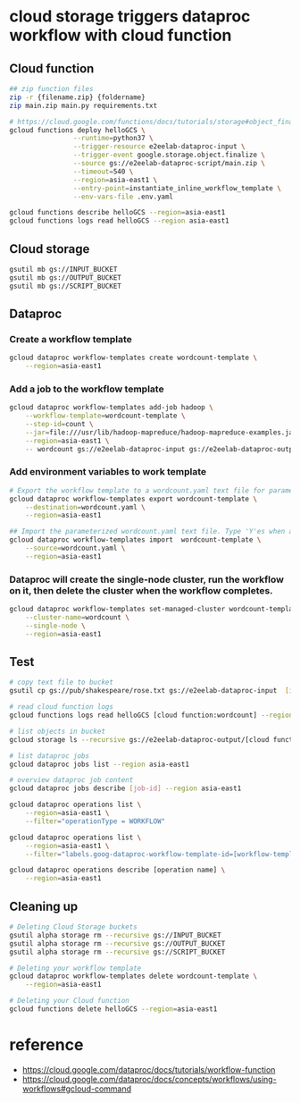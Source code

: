 # cloud storage triggers dataproc workflow with cloud function

## Cloud function
```bash
## zip function files
zip -r {filename.zip} {foldername}
zip main.zip main.py requirements.txt

# https://cloud.google.com/functions/docs/tutorials/storage#object_finalize_deploying_the_function
gcloud functions deploy helloGCS \
                --runtime=python37 \
                --trigger-resource e2eelab-dataproc-input \
                --trigger-event google.storage.object.finalize \
                --source gs://e2eelab-dataproc-script/main.zip \
                --timeout=540 \
                --region=asia-east1 \
                --entry-point=instantiate_inline_workflow_template \
                --env-vars-file .env.yaml

gcloud functions describe helloGCS --region=asia-east1 
gcloud functions logs read helloGCS --region asia-east1
```

## Cloud storage
```bash
gsutil mb gs://INPUT_BUCKET
gsutil mb gs://OUTPUT_BUCKET
gsutil mb gs://SCRIPT_BUCKET
```

## Dataproc 

### Create a workflow template
```bash
gcloud dataproc workflow-templates create wordcount-template \
    --region=asia-east1
```

### Add a job to the workflow template
```bash
gcloud dataproc workflow-templates add-job hadoop \
    --workflow-template=wordcount-template \
    --step-id=count \
    --jar=file:///usr/lib/hadoop-mapreduce/hadoop-mapreduce-examples.jar \
    --region=asia-east1 \
    -- wordcount gs://e2eelab-dataproc-input gs://e2eelab-dataproc-output/wordcount-output
```

### Add environment variables to work template
```bash
# Export the workflow template to a wordcount.yaml text file for parameterization.
gcloud dataproc workflow-templates export wordcount-template \
    --destination=wordcount.yaml \
    --region=asia-east1

## Import the parameterized wordcount.yaml text file. Type 'Y'es when asked to overwrite the template.
gcloud dataproc workflow-templates import  wordcount-template \
    --source=wordcount.yaml \
    --region=asia-east1
```

### Dataproc will create the single-node cluster, run the workflow on it, then delete the cluster when the workflow completes.
```bash
gcloud dataproc workflow-templates set-managed-cluster wordcount-template \
    --cluster-name=wordcount \
    --single-node \
    --region=asia-east1
```

## Test
```bash
# copy text file to bucket
gsutil cp gs://pub/shakespeare/rose.txt gs://e2eelab-dataproc-input  [input-bucket]

# read cloud function logs
gcloud functions logs read helloGCS [cloud function:wordcount] --region asia-east1

# list objects in bucket
gcloud storage ls --recursive gs://e2eelab-dataproc-output/[cloud function:wordcount]-output/*

# list dataproc jobs
gcloud dataproc jobs list --region asia-east1

# overview dataproc job content
gcloud dataproc jobs describe [job-id] --region asia-east1

gcloud dataproc operations list \
    --region=asia-east1 \
    --filter="operationType = WORKFLOW"

gcloud dataproc operations list \
    --region=asia-east1 \
    --filter="labels.goog-dataproc-workflow-template-id=[workflow-template-id]"

gcloud dataproc operations describe [operation name] \
    --region=asia-east1 
```

## Cleaning up
```bash
# Deleting Cloud Storage buckets
gsutil alpha storage rm --recursive gs://INPUT_BUCKET
gsutil alpha storage rm --recursive gs://OUTPUT_BUCKET
gsutil alpha storage rm --recursive gs://SCRIPT_BUCKET

# Deleting your workflow template
gcloud dataproc workflow-templates delete wordcount-template \
    --region=asia-east1

# Deleting your Cloud function
gcloud functions delete helloGCS --region=asia-east1 
```

# reference
- https://cloud.google.com/dataproc/docs/tutorials/workflow-function
- https://cloud.google.com/dataproc/docs/concepts/workflows/using-workflows#gcloud-command